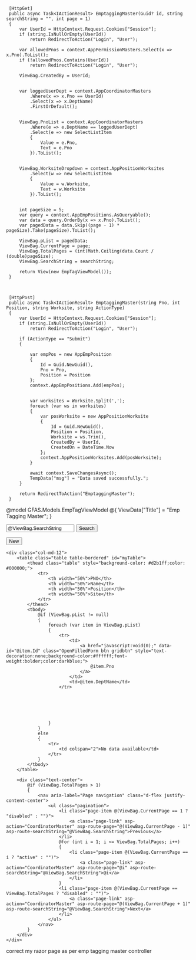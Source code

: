      [HttpGet]
     public async Task<IActionResult> EmptaggingMaster(Guid? id, string searchString = "", int page = 1)
     {
         var UserId = HttpContext.Request.Cookies["Session"];
         if (string.IsNullOrEmpty(UserId))
             return RedirectToAction("Login", "User");

         var allowedPnos = context.AppPermissionMasters.Select(x => x.Pno).ToList();
         if (!allowedPnos.Contains(UserId))
             return RedirectToAction("Login", "User");

         ViewBag.CreatedBy = UserId;

       
         var loggedUserDept = context.AppCoordinatorMasters
             .Where(x => x.Pno == UserId)
             .Select(x => x.DeptName)
             .FirstOrDefault();


         ViewBag.PnoList = context.AppCoordinatorMasters
             .Where(e => e.DeptName == loggedUserDept)
             .Select(e => new SelectListItem
             {
                 Value = e.Pno,
                 Text = e.Pno
             }).ToList();

     
         ViewBag.WorksiteDropdown = context.AppPositionWorksites
             .Select(w => new SelectListItem
             {
                 Value = w.Worksite,
                 Text = w.Worksite
             }).ToList();

      
         int pageSize = 5;
         var query = context.AppEmpPositions.AsQueryable();
         var data = query.OrderBy(x => x.Pno).ToList();
         var pagedData = data.Skip((page - 1) * pageSize).Take(pageSize).ToList();

         ViewBag.pList = pagedData;
         ViewBag.CurrentPage = page;
         ViewBag.TotalPages = (int)Math.Ceiling(data.Count / (double)pageSize);
         ViewBag.SearchString = searchString;

         return View(new EmpTagViewModel());
     }



     [HttpPost]
     public async Task<IActionResult> EmptaggingMaster(string Pno, int Position, string Worksite, string ActionType)
     {
         var UserId = HttpContext.Request.Cookies["Session"];
         if (string.IsNullOrEmpty(UserId))
             return RedirectToAction("Login", "User");

         if (ActionType == "Submit")
         {
     
             var empPos = new AppEmpPosition
             {
                 Id = Guid.NewGuid(),
                 Pno = Pno,
                 Position = Position
             };
             context.AppEmpPositions.Add(empPos);

         
             var worksites = Worksite.Split(','); 
             foreach (var ws in worksites)
             {
                 var posWorksite = new AppPositionWorksite
                 {
                     Id = Guid.NewGuid(),
                     Position = Position,
                     Worksite = ws.Trim(),
                     CreatedBy = UserId,
                     CreatedOn = DateTime.Now
                 };
                 context.AppPositionWorksites.Add(posWorksite);
             }

             await context.SaveChangesAsync();
             TempData["msg"] = "Data saved successfully.";
         }

         return RedirectToAction("EmptaggingMaster");
     }




@model GFAS.Models.EmpTagViewModel
@{
    ViewData["Title"] = "Emp Tagging Master";
}
<div class="card rounded-9">
    <div class="row align-items-center form-group">
        <div class="col-md-9">
            <form method="get" action="@Url.Action("EmptaggingMaster")" style="display:flex;">
                <div class="col-md-4">
                    <input type="text" name="SearchString" class="form-control" value="@ViewBag.SearchString" placeholder="Search by PNO ..." autocomplete="off" />
                </div>
                <div class="col-md-3" style="padding-left:1%;">
                    <button type="submit" class="btn btn-primary">Search</button>
                </div>
            </form>
        </div>
        <div class="col-md-3 mb-2 text-end">
            <button id="showFormButton2" class="btn btn-primary">New</button>
        </div>
    </div>

    <div class="col-md-12">
        <table class="table table-bordered" id="myTable">
            <thead class="table" style="background-color: #d2b1ff;color: #000000;">
                <tr>
                    <th width="50%">PNO</th>
                    <th width="50%">Name</th>
                    <th width="50%">Position</th>
                    <th width="50%">Site</th>
                </tr>
            </thead>
            <tbody>
                @if (ViewBag.pList != null)
                {
                    foreach (var item in ViewBag.pList)
                    {
                        <tr>
                            <td>
                                <a href="javascript:void(0);" data-id="@item.Id" class="OpenFilledForm btn gridbtn" style="text-decoration:none;background-color:#ffffff;font-weight:bolder;color:darkblue;">
                                    @item.Pno
                                </a>
                            </td>
                            <td>@item.DeptName</td>
                        </tr>






                    }
                }
                else
                {
                    <tr>
                        <td colspan="2">No data available</td>
                    </tr>
                }
            </tbody>
        </table>

        <div class="text-center">
            @if (ViewBag.TotalPages > 1)
            {
                <nav aria-label="Page navigation" class="d-flex justify-content-center">
                    <ul class="pagination">
                        <li class="page-item @(ViewBag.CurrentPage == 1 ? "disabled" : "")">
                            <a class="page-link" asp-action="CoordinatorMaster" asp-route-page="@(ViewBag.CurrentPage - 1)" asp-route-searchString="@ViewBag.SearchString">Previous</a>
                        </li>
                        @for (int i = 1; i <= ViewBag.TotalPages; i++)
                        {
                            <li class="page-item @(ViewBag.CurrentPage == i ? "active" : "")">
                                <a class="page-link" asp-action="CoordinatorMaster" asp-route-page="@i" asp-route-searchString="@ViewBag.SearchString">@i</a>
                            </li>
                        }
                        <li class="page-item @(ViewBag.CurrentPage == ViewBag.TotalPages ? "disabled" : "")">
                            <a class="page-link" asp-action="CoordinatorMaster" asp-route-page="@(ViewBag.CurrentPage + 1)" asp-route-searchString="@ViewBag.SearchString">Next</a>
                        </li>
                    </ul>
                </nav>
            }
        </div>
    </div>
</div>

<div id="formContainer" style="display:none;">
    <form asp-action="EmptaggingMaster" asp-controller="Master" method="post">
        @Html.AntiForgeryToken()
        <input type="hidden" name="ActionType" id="actionType" />
        <input type="hidden" name="Coordinators[0].Id" id="Id" value="@Model.Id" />
        <input type="hidden" name="Coordinators[0].CreatedBy" id="CreatedBy" value="@ViewBag.CreatedBy" />
        <input type="hidden" name="Coordinators[0].CreatedOn" id="CreatedOn" value="@Model.CreatedOn" />

        <div class="card mt-3">
            <div class="card-header">Employee Tagging Master Entry</div>
            <div class="card-body">


                <div class="row">

                    <div class="form-group row">







                <div class="col-sm-3">
                <div class="mb-3">
                    <label for="Pno" class="form-label">PNO</label>
                    <select name="Coordinators[0].Pno" id="Pno" class="form-control" required>
                        <option value="">-- Select PNO --</option>
                        @foreach (var item in ViewBag.PnoList as List<SelectListItem>)
                        {
                            <option value="@item.Value">@item.Text</option>
                        }
                    </select>
                </div>

                        </div>

                    <div class="col-sm-2">
                                <input asp-for="Position" class="form-control form-control-sm rangeInput" id="Range" placeholder="" required autocomplete="off" />

                      </div>


                        <div class="col-sm-2">
                            <input asp-for="Range" class="form-control form-control-sm rangeInput" id="Range" placeholder="" required autocomplete="off" />

                        </div>



                        <div class="col-sm-2">
                            <input asp-for="Site" class="form-control form-control-sm rangeInput" id="Range" placeholder="" required autocomplete="off" />

                        </div>



                        <div class="col-sm-3">
                            <div class="dropdown">
                                <input class="dropdown-toggle form-control form-control-sm custom-select" placeholder="" type="button"
                                       id="worksiteDropdown" data-bs-toggle="dropdown" aria-expanded="false" />



                                <ul class="dropdown-menu w-100" aria-labelledby="worksiteDropdown" id="locationList">
                                    @foreach (var item in WorksiteDropdown)
                                    {
                                        <li style="margin-left:5%;">
                                            <div class="form-check">
                                                <input type="checkbox" class="form-check-input worksite-checkbox"
                                                       value="@item.Value" id="worksite_@item.Value" />
                                                <label class="form-check-label" for="worksite_@item.Value">@item.Text</label>
                                            </div>

                                        </li>
                                    }
                                </ul>

                            </div>
                            <input type="hidden" id="Worksite" name="Worksite" />



                        </div>




               
                </div>
                </div>
                </div>

                <div class="text-center">
                    <button type="submit" class="btn btn-success" onclick="setAction('Submit', event)">Submit</button>
                    <button type="submit" class="btn btn-danger" onclick="setAction('Delete', event)">Delete</button>
                </div>
            </div>
        </div>
    </form>
</div>




<script src="https://cdnjs.cloudflare.com/ajax/libs/jquery/3.7.1/jquery.min.js"></script>


<script>
    function setAction(action, event) {
        if (action === 'Delete' && !confirm("Are you sure you want to delete this record?")) {
            event.preventDefault();
            return;
        }
        document.getElementById('actionType').value = action;
    }

    $(document).ready(function () {
        $('#showFormButton2').click(function () {
            $('#formContainer').show();
            $('#Pno, #DeptName').val('');
            $('#Id').val('');
        });

        $('.OpenFilledForm').click(function () {
            const id = $(this).data('id');
            $.ajax({
                url: '@Url.Action("CoordinatorMaster", "Master")',
                data: { id: id },
                success: function (data) {
                    $('#Id').val(data.id);
                    $('#Pno').val(data.pno);
                    $('#DeptName').val(data.dept);
                    $('#CreatedBy').val(data.createdby);
                    $('#CreatedOn').val(data.createdon);
                    $('#formContainer').show();
                },
                error: function () {
                    alert("Error loading data");
                }
            });
        });
    });
</script>


correct my razor page as per emp tagging master controller
